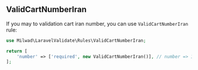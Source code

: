 ## ValidCartNumberIran

If you may to validation cart iran number, you can use `ValidCartNumberIran` rule:

```php
use Milwad\LaravelValidate\Rules\ValidCartNumberIran;

return [
    'number' => ['required', new ValidCartNumberIran()], // number => 1234123412341234
];
```

